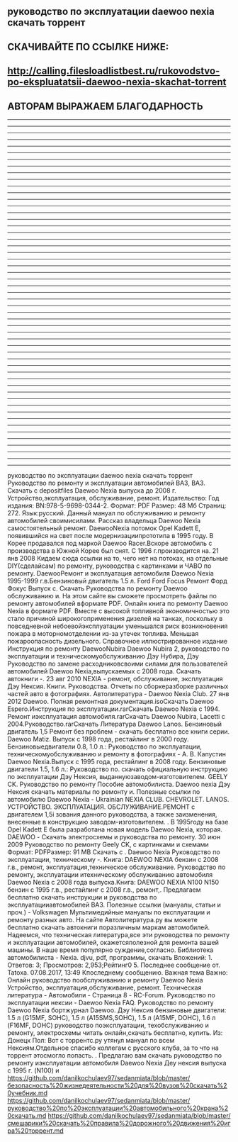 руководство по эксплуатации daewoo nexia скачать торрент
--------------------------------------------------
СКАЧИВАЙТЕ ПО ССЫЛКЕ НИЖЕ:
--------------------------------------------------
http://calling.filesloadlistbest.ru/rukovodstvo-po-ekspluatatsii-daewoo-nexia-skachat-torrent
--------------------------------------------------
АВТОРАМ ВЫРАЖАЕМ БЛАГОДАРНОСТЬ
--------------------------------------------------
--------------------------------------------------
--------------------------------------------------
--------------------------------------------------
--------------------------------------------------
--------------------------------------------------
--------------------------------------------------
--------------------------------------------------
--------------------------------------------------
--------------------------------------------------
--------------------------------------------------
--------------------------------------------------
--------------------------------------------------
--------------------------------------------------
--------------------------------------------------
--------------------------------------------------
--------------------------------------------------
--------------------------------------------------
--------------------------------------------------
--------------------------------------------------
--------------------------------------------------
--------------------------------------------------
--------------------------------------------------
--------------------------------------------------
--------------------------------------------------
--------------------------------------------------
--------------------------------------------------
--------------------------------------------------
--------------------------------------------------
--------------------------------------------------
--------------------------------------------------
--------------------------------------------------
--------------------------------------------------
--------------------------------------------------
--------------------------------------------------
--------------------------------------------------
--------------------------------------------------
--------------------------------------------------
--------------------------------------------------
--------------------------------------------------
--------------------------------------------------
--------------------------------------------------
--------------------------------------------------
--------------------------------------------------
--------------------------------------------------
--------------------------------------------------
--------------------------------------------------
--------------------------------------------------
--------------------------------------------------
--------------------------------------------------
--------------------------------------------------
--------------------------------------------------
--------------------------------------------------
--------------------------------------------------
руководство по эксплуатации daewoo nexia скачать торрент Руководство по ремонту и эксплуатации автомобилей ВАЗ, ВАЗ. Скачать c depositfiles Daewoo Nexia выпуска до 2008 г. Устройство,эксплуатация, обслуживание, ремонт. Издательство: Год издания: BN:978-5-9698-0344-2. Формат: PDF Размер: 48 Мб Страниц: 272. Язык:русский. Данный мануал по обслуживанию и ремонту автомобилей своимисилами. Рассказ владельца Daewoo Nexia  самостоятельный ремонт. DaewooNexia  потомок Opel Kadett E, появившийся на свет после модернизациипрототипа в 1995 году. В Корее продавался под маркой Daewoo Racer.Вскоре автомобиль с производства в Южной Корее был снят. C 1996 г.производится на. 21 янв 2008  Кидаем сюда ссылки на то, чего нет на потоках, на отдельные DIY(сделайсам) по ремонту, руководства с картинками и ЧАВО по ремонту.  DaewooРемонт и эксплуатация автомобиля Daewoo Nexia 1995-1999 г.в.Бензиновый двигатель 1.5 л. Ford Ford Focus Ремонт Форд Фокус Выпуск с. Скачать Руководства по ремонту Daewoo обслуживанию и. На этом сайте вы сможете просмотреть файлы по ремонту автомобилей вформате PDF. Онлайн книга по ремонту Daewoo Nexia в формате PDF. Вместе с высокой топливной экономичностью это стало причиной широкогоприменения дизелей на танках, поскольку в повседневной небоевойэксплуатации уменьшался риск возникновения пожара в моторномотделении из-за утечек топлива. Меньшая пожароопасность дизельного. Справочное иллюстрированное издание Инструкция по ремонту DaewooNubira  Daewoo Nubira 2, руководство по эксплуатации и техническомуобслуживанию Дэу Нубира, Дэу  Руководство по замене расходниковсвоими силами для пользователей автомобилей Daewoo Nexia,выпускаемых с 2008 года. Скачать автокниги -. 23 авг 2010  NEXIA - ремонт, обслуживание, эксплуатация Дэу Нексия. Книги. Руководства. Отчеты по сборкеразборке различных частей авто в фотографиях. Автолитература - Daewoo Nexia Club. 27 янв 2012  Daewoo. Полная ремонтная документация.isoСкачать Daewoo Espero.Инструкция по эксплуатации.rarСкачать Daewoo Nexia с 1994. Ремонт иэксплуатация автомобиля.rarСкачать Daewoo Nubira, Lacetti с 2004.Руководство.rarСкачать Литература Daewoo Lanos. Бензиновый двигатель 1,5
Ремонт без проблем - скачать бесплатно все книги серии. Daewoo Matiz. Выпуск c 1998 года, рестайлинг в 2000 году. Бензиновыедвигатели 0.8, 1.0 л.: Руководство по эксплуатации, техническомуобслуживанию и ремонту в фотографиях - А. В. Капустин  Daewoo Nexia.Выпуск с 1995 года, рестайлинг в 2008 году. Бензиновые двигатели 1.5, 1.6 л.: Руководство по. скачать официальную инструкцию по эксплуатации Дэу Нексия, выданнуюзаводом-изготовителем. GEELY CK. Руководство по ремонту  Пособие автомобилиста. Daewoo nexia  Дэу Нексия скачать материалы по ремонту и. Полезные ссылки по автомобилю Daewoo Nexia - Ukrainian NEXIA CLUB. CHEVROLET. LANOS. УСТРОЙСТВО. ЭКСПЛУАТАЦИЯ. ОБСЛУЖИВАНИЕ.РЕМОНТ с двигателем 1,5i  зования данного руководства, а также заизменения, внесенные в конструкцию заводом-изготовителем. . В 1995году на базе Opel Kadett E была разработана новая модель  Daewoo Nexia, которая. DAEWOO - Скачать электросхемы и руководства по ремонту. 30 июн 2009  Руководство по ремонту Geely CK, с картинками и схемами Формат: PDFРазмер: 91 МВ Скачать с . Daewoo Nexia Руководство по эксплуатации, техническому -. Книга: DAEWOO NEXIA бензин с 2008 г.в., ремонт, эксплуатация,техническое обслуживание. Руководство по ремонту, эксплуатации итехническому обслуживанию автомобиля Daewoo Nexia с 2008 года выпуска.Книга: DAEWOO NEXIA N100  N150 бензин с 1995 г.в.,  рестайлинг с 2008 г.в., ремонт,. Предлагаем бесплатно скачать инструкции и руководства по эксплуатацииавтомобилей ВАЗ. Полезные ссылки (мануалы, статьи и проч.) - Volkswagen
Мультимедийные мануалы по експлуатации и ремонту разных авто. На сайте Автолитература.ру вы можете бесплатно скачать автокниги поразличным маркам автомобилей. Надеемся, что техническая литература,все эти руководства по ремонту и эксплуатации автомобилей, окажетсяполезной для ремонта вашей машины. В наше время популярно суждение,согласно. Библиотека автомобилиста - Nexia. djvu, pdf, программы, скачать Вложений: 1. Ответов: 3; Просмотров: 2,953;Рейтинг0  5. Последнее сообщение от. Tatoxa. 07.08.2017, 13:49 Кпоследнему сообщению. Важная тема Важно: Онлайн руководство пообслуживанию и ремонту Daewoo Nexia  Устройство, эксплуатация,обслуживание, ремонт. Техническая литература - Автомобили - Страница 8 - RC-Forum. Руководство по эксплуатации нексии - Daewoo Nexia FAQ. Руководство по ремонту Daewoo Nexia  бортжурнал Daewoo. Дэу Нексия бензиновые двигатели: 1.5 л (G15MF, SOHC), 1.5 л (A15SMS,SOHC), 1.5 л (A15MF, DOHC), 1.6 л (F16MF, DOHC) руководство поэксплуатации, техобслуживанию и ремонту, электросхемы читать онлайн,скачать бесплатно, купить. Из: Донецк Пол: Вот с торрентс.ру утянул мануал по всем Нексиям.Отдельное спасибо коллегам с русского клуба, за то что на торрент этосмогло попасть. . Предлагаю вам скачать руководство по ремонту иэксплуатации автомобиля Daewoo Nexia  Деу нексия выпуска с 1995 г. (N100) и
https://github.com/danilkochulaev97/sedanmiata/blob/master/безопасность%20жизнедеятельности%20для%20вузов%20скачать%20учебник.md
https://github.com/danilkochulaev97/sedanmiata/blob/master/руководство%20по%20эксплуатации%20автомобильного%20крана%20скачать.md
https://github.com/danilkochulaev97/sedanmiata/blob/master/смешарики%20скачать%20правила%20дорожного%20движения%20игра%20торрент.md
